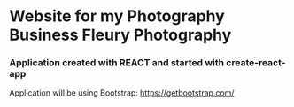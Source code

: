# Website for my Photography Business Fleury Photography

### Application created with REACT and started with create-react-app

Application will be using Bootstrap: https://getbootstrap.com/